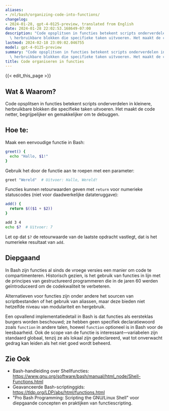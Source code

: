 ```yaml
---
aliases:
- /nl/bash/organizing-code-into-functions/
changelog:
- 2024-01-28, gpt-4-0125-preview, translated from English
date: 2024-01-28 22:02:53.168649-07:00
description: "Code opsplitsen in functies betekent scripts onderverdelen in kleinere,\
  \ herbruikbare blokken die specifieke taken uitvoeren. Het maakt de code netter,\u2026"
lastmod: 2024-02-18 23:09:02.046755
model: gpt-4-0125-preview
summary: "Code opsplitsen in functies betekent scripts onderverdelen in kleinere,\
  \ herbruikbare blokken die specifieke taken uitvoeren. Het maakt de code netter,\u2026"
title: Code organiseren in functies
---
```


{{< edit_this_page >}}

## Wat & Waarom?
Code opsplitsen in functies betekent scripts onderverdelen in kleinere, herbruikbare blokken die specifieke taken uitvoeren. Het maakt de code netter, begrijpelijker en gemakkelijker om te debuggen.

## Hoe te:
Maak een eenvoudige functie in Bash:

```Bash
greet() {
  echo "Hallo, $1!"
}
```

Gebruik het door de functie aan te roepen met een parameter:

```Bash
greet "Wereld"  # Uitvoer: Hallo, Wereld!
```

Functies kunnen retourwaarden geven met `return` voor numerieke statuscodes (niet voor daadwerkelijke datateruggave):

```Bash
add() {
  return $(($1 + $2))
}

add 3 4
echo $?  # Uitvoer: 7
```

Let op dat `$?` de retourwaarde van de laatste opdracht vastlegt, dat is het numerieke resultaat van `add`.

## Diepgaand
In Bash zijn functies al sinds de vroege versies een manier om code te compartimenteren. Historisch gezien, is het gebruik van functies in lijn met de principes van gestructureerd programmeren die in de jaren 60 werden geïntroduceerd om de codekwaliteit te verbeteren.

Alternatieven voor functies zijn onder andere het sourcen van scriptbestanden of het gebruik van aliassen, maar deze bieden niet hetzelfde niveau van modulariteit en hergebruik.

Een opvallend implementatiedetail in Bash is dat functies als eersteklas burgers worden beschouwd; ze hebben geen specifiek declaratiewoord zoals `function` in andere talen, hoewel `function` optioneel is in Bash voor de leesbaarheid. Ook de scope van de functie is interessant—variabelen zijn standaard globaal, tenzij ze als lokaal zijn gedeclareerd, wat tot onverwacht gedrag kan leiden als het niet goed wordt beheerd.

## Zie Ook
- Bash-handleiding over Shellfuncties: https://www.gnu.org/software/bash/manual/html_node/Shell-Functions.html
- Geavanceerde Bash-scriptinggids: https://tldp.org/LDP/abs/html/functions.html
- "Pro Bash Programming: Scripting the GNU/Linux Shell" voor diepgaande concepten en praktijken van functiescripting.
